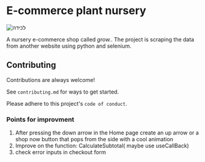 # E-commerce plant nursery

![‏‏לכידה](https://user-images.githubusercontent.com/76179660/125072536-656fc380-e0c3-11eb-832f-5268a388e15c.PNG)

A nursery e-commerce shop called _grow._.
The project is scraping the data from another website using python and selenium.

## Contributing

Contributions are always welcome!

See `contributing.md` for ways to get started.

Please adhere to this project's `code of conduct`.

### Points for improvment

1. After pressing the down arrow in the Home page create an up arrow or a shop now button that pops from the side with a cool animation
2. Improve on the function: CalculateSubtotal( maybe use useCallBack)
3. check error inputs in checkout form
